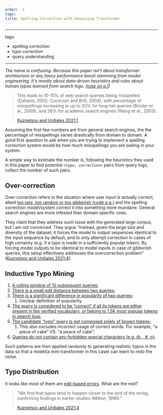 ```yaml
---
order: -1
tags: 
title: Spelling Correction with Denoising Transformer
---
```


---
tags:
  - spelling correction
  - typo correction
  - query understanding
---

*The name is confusing. Because this paper isn't about transformer architecture or any fancy performance boost stemming from model engineering. It's mostly about data-driven heuristics and rules about human typos learned from search logs. ([note on p.1](zotero://open-pdf/library/items/CEKDM4JX?page=1))*

> This leads to 10-15% of web search queries being misspelled (Dalianis, 2002; Cucerzan and Brill, 2004), with percentage of misspellings increasing to up to 20% for long-tail queries (Broder et al., 2009), and 26% for academic search engines (Wang et al., 2003).
>
> [Kuznetsov and Urdiales 2021:1](zotero://open-pdf/library/items/CEKDM4JX?page=1)

Assuming the first few numbers are from general search engines, the the percentage of misspellings varies drastically from domain to domain. A good first question to ask when you are trying to implement a spelling correction system would be how much misspellings you are seeing in your system.

A simple way to estimate the number is, following the heuristics they used in this paper to find potential `<typo, correction>` pairs from query logs, collect the number of such pairs.

## Over-correction

Over-correction refers to the situation where user input is actually correct, albeit [too rare, too random or too gibberish (code e.g.)](zotero://open-pdf/library/items/CEKDM4JX?page=1) and the spelling correction model/system correct it into something more mundane. General search engines are more infested than domain specific ones.

They claim that they address such issue with the generated large corpus, but I am not convinced. They argue "Instead, given the large size and diversity of the dataset, it forces the model to output sequences identical to the input sequence by default, and to only attempt correction in cases of high certainty (e.g. if a typo is made in a sufficiently popular token). By forcing model outputs to be identical to model inputs in case of gibberish queries, this setup effectively addresses the overcorrection problem" ([Kuznetsov and Urdiales 2021:4](zotero://open-pdf/library/items/CEKDM4JX?page=4)).

## Inductive Typo Mining

1. [A rolling window of 10 subsequent queries](zotero://open-pdf/library/items/CEKDM4JX?page=3);
2. [There is a small edit distance between two queries](zotero://open-pdf/library/items/CEKDM4JX?page=3);
3. [There is a significant difference in popularity of two queries](zotero://open-pdf/library/items/CEKDM4JX?page=3);
	1. Unclear definition of popularity
4. [The query is considered to be "correct" if all its tokens are either present in the verified vocabulary, or belong to 1.5K most popular tokens in search logs](zotero://open-pdf/library/items/CEKDM4JX?page=3);
5. [The candidate "typo" query is not composed solely of known tokens](zotero://open-pdf/library/items/CEKDM4JX?page=3);
	1. This also excludes incorrect usage of correct words. For example, "a piece of cake" VS. "a peace of cake";
6. [Queries do not contain any forbidden special characters (e.g. @, , #, n)](zotero://open-pdf/library/items/CEKDM4JX?page=3);

Such patterns are then applied randomly to generating realistic typos in the data so that a model(a mini transformer in this case) can learn to redo the noise.

## Typo Distribution

It looks like most of them are [edit-based errors]((zotero://open-pdf/library/items/CEKDM4JX?page=3)). What are the rest?

> "We find that typos tend to happen closer to the end of the string, confirming findings in earlier studies (Mitton, 1996)."
>
> [Kuznetsov and Urdiales 2021:4](zotero://open-pdf/library/items/CEKDM4JX?page=4)